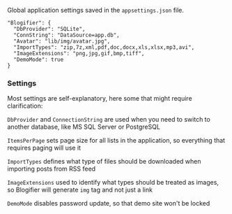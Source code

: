 Global application settings saved in the `appsettings.json` file.

```
"Blogifier": {
  "DbProvider": "SQLite",
  "ConnString": "DataSource=app.db",
  "Avatar": "lib/img/avatar.jpg",
  "ImportTypes": "zip,7z,xml,pdf,doc,docx,xls,xlsx,mp3,avi",
  "ImageExtensions": "png,jpg,gif,bmp,tiff",
  "DemoMode": true
}
```

### Settings

Most settings are self-explanatory, here some that might require clarification:

`DbProvider` and `ConnectionString` are used when you need to switch to another database, like MS SQL Server or PostgreSQL

`ItemsPerPage` sets page size for all lists in the application, so everything that requires paging will use it

`ImportTypes` defines what type of files should be downloaded when importing posts from RSS feed

`ImageExtensions` used to identify what types should be treated as images, so Blogifier will generate `img` tag and not just a link

`DemoMode` disables password update, so that demo site won't be locked